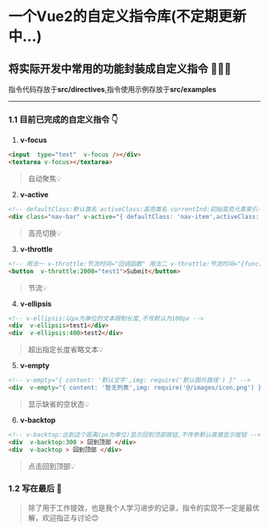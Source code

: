 
# 一个Vue2的自定义指令库(不定期更新中...)

  

## 将实际开发中常用的功能封装成自定义指令 :tada::tada::tada:

指令代码存放于**src/directives**,指令使用示例存放于**src/examples**

***

### 1.1 目前已完成的自定义指令 :point_down:

  

1. **v-focus**
``` html
<input  type="text"  v-focus /></div>
<textarea v-focus></textarea>
```
> 自动聚焦:bulb:

2. **v-active**
``` html
<!-- defaultClass:默认类名 activeClass:高亮类名 currentInd:初始高亮元素索引-->
<div class="nav-bar" v-active="{ defaultClass: 'nav-item',activeClass: 'nav-active',currentInd}"></div>
```
>高亮切换:bulb:

3. **v-throttle**
``` html
<!-- 用法一 v-throttle:节流时间="回调函数" 用法二 v-throttle:节流时间="{func:回调函数,type:事件类型,params:回调函数参数}" -->
<button  v-throttle:2000="test1">Submit</button>
```
>节流:bulb:

4. **v-ellipsis**
``` html
<!-- v-ellipsis:以px为单位的文本限制长度,不传默认为100px -->
<div  v-ellipsis>test1</div>
<div  v-ellipsis:400>test2</div>
```

>超出指定长度省略文本:bulb:

5. **v-empty**
``` html
<!-- v-empty="{ content: '默认文字',img: require('默认图片路径') }" -->
<div  v-empty="{ content: '暂无列表',img: require('@/images/icon.png') }">test</div>
```
>显示缺省的空状态:bulb:

6. **v-backtop**
``` html
<!-- v-backtop:达到这个距离(px为单位)显示回到顶部按钮,不传参默认直接显示按钮 -->
<div  v-backtop:300 > 回到顶部 </div>
<div  v-backtop > 回到顶部 </div>
```
>点击回到顶部:bulb:
### 1.2 写在最后 :bell:

> 除了用于工作提效，也是我个人学习进步的记录，指令的实现不一定是最优解，欢迎指正与讨论:blush:


